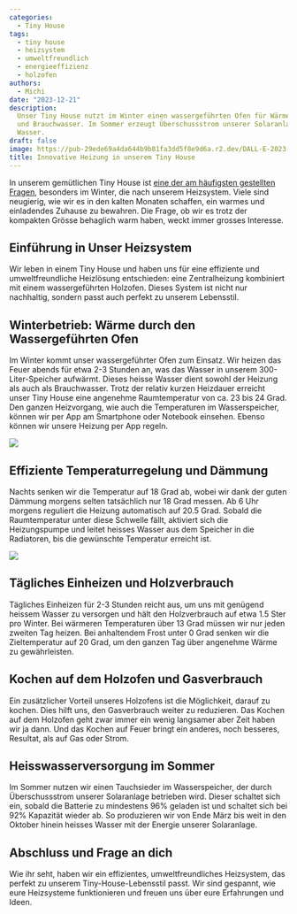```yaml
---
categories:
  - Tiny House
tags:
  - tiny house
  - heizsystem
  - umweltfreundlich
  - energieeffizienz
  - holzofen
authors:
  - Michi
date: "2023-12-21"
description:
  Unser Tiny House nutzt im Winter einen wassergeführten Ofen für Wärme
  und Brauchwasser. Im Sommer erzeugt Überschussstrom unserer Solaranlage heisses
  Wasser.
draft: false
image: https://pub-29ede69a4da644b9b81fa3dd5f8e9d6a.r2.dev/DALL·E-2023-12-21-19.10.56-A-wide-panoramic-view-of-a-cozy-tiny-house-in-a-winter-landscape-illuminated-with-warm-light-from-windows-surrounded-by-snow-and-trees.-The-roof-has.webp
title: Innovative Heizung in unserem Tiny House
---
```


In unserem gemütlichen Tiny House ist [eine der am häufigsten gestellten Fragen](https://www.kokomo.house/tiny-house/100-tage-im-tiny-house-6-fragen-die-immer-wieder-gestellt-werden/), besonders im Winter, die nach unserem
Heizsystem. Viele sind neugierig, wie wir es in den kalten Monaten schaffen,
ein warmes und einladendes Zuhause zu bewahren. Die Frage, ob wir es trotz der
kompakten Grösse behaglich warm haben, weckt immer grosses Interesse.

## Einführung in Unser Heizsystem

Wir leben in einem Tiny House und haben uns für eine effiziente und
umweltfreundliche Heizlösung entschieden: eine Zentralheizung kombiniert mit
einem wassergeführten Holzofen. Dieses System ist nicht nur nachhaltig,
sondern passt auch perfekt zu unserem Lebensstil.

## Winterbetrieb: Wärme durch den Wassergeführten Ofen

Im Winter kommt unser wassergeführter Ofen zum Einsatz. Wir heizen das Feuer
abends für etwa 2-3 Stunden an, was das Wasser in unserem 300-Liter-Speicher
aufwärmt. Dieses heisse Wasser dient sowohl der Heizung als auch als
Brauchwasser. Trotz der relativ kurzen Heizdauer erreicht unser Tiny House
eine angenehme Raumtemperatur von ca. 23 bis 24 Grad. Den ganzen Heizvorgang,
wie auch die Temperaturen im Wasserspeicher, können wir per App am Smartphone
oder Notebook einsehen. Ebenso können wir unsere Heizung per App regeln.

![]({IMAGE_PATH}/heizsystem-im-tiny-house.webp)

## Effiziente Temperaturregelung und Dämmung

Nachts senken wir die Temperatur auf 18 Grad ab, wobei wir dank der guten
Dämmung morgens selten tatsächlich nur 18 Grad messen. Ab 6 Uhr morgens
reguliert die Heizung automatisch auf 20.5 Grad. Sobald die Raumtemperatur
unter diese Schwelle fällt, aktiviert sich die Heizungspumpe und leitet
heisses Wasser aus dem Speicher in die Radiatoren, bis die gewünschte
Temperatur erreicht ist.

![]({IMAGE_PATH}/heizsystem-im-tiny-house-2.webp)

## Tägliches Einheizen und Holzverbrauch

Tägliches Einheizen für 2-3 Stunden reicht aus, um uns mit genügend heissem
Wasser zu versorgen und hält den Holzverbrauch auf etwa 1.5 Ster pro Winter.
Bei wärmeren Temperaturen über 13 Grad müssen wir nur jeden zweiten Tag
heizen. Bei anhaltendem Frost unter 0 Grad senken wir die Zieltemperatur auf
20 Grad, um den ganzen Tag über angenehme Wärme zu gewährleisten.

## Kochen auf dem Holzofen und Gasverbrauch

Ein zusätzlicher Vorteil unseres Holzofens ist die Möglichkeit, darauf zu
kochen. Dies hilft uns, den Gasverbrauch weiter zu reduzieren. Das Kochen auf
dem Holzofen geht zwar immer ein wenig langsamer aber Zeit haben wir ja dann.
Und das Kochen auf Feuer bringt ein anderes, noch besseres, Resultat, als auf
Gas oder Strom.

## Heisswasserversorgung im Sommer

Im Sommer nutzen wir einen Tauchsieder im Wasserspeicher, der durch
Überschussstrom unserer Solaranlage betrieben wird. Dieser schaltet sich ein,
sobald die Batterie zu mindestens 96% geladen ist und schaltet sich bei 92%
Kapazität wieder ab. So produzieren wir von Ende März bis weit in den Oktober
hinein heisses Wasser mit der Energie unserer Solaranlage.

## Abschluss und Frage an dich

Wie ihr seht, haben wir ein effizientes, umweltfreundliches Heizsystem, das
perfekt zu unserem Tiny-House-Lebensstil passt. Wir sind gespannt, wie eure
Heizsysteme funktionieren und freuen uns über eure Erfahrungen und Ideen.

